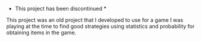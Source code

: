 * This project has been discontinued *

This project was an old project that I developed to use for a game I was playing at the time to find good strategies using statistics and probability for obtaining items in the game.
